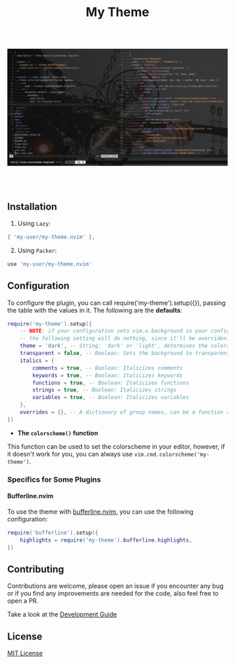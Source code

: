 <div align="center">

# My Theme

<br/>
<br/>

![preview](./assets/sample-preview.png) 

<br/>
<br/>

</div>

## Installation

1. Using `Lazy`:

```lua
{ 'my-user/my-theme.nvim' },
```

2. Using `Packer`:

```lua
use 'my-user/my-theme.nvim'
```

## Configuration

To configure the plugin, you can call require('my-theme').setup({}), passing the table with the values in it. The following are the **defaults**:

```lua
require('my-theme').setup({
    -- NOTE: if your configuration sets vim.o.background in your configuration for Neovim,
    -- the following setting will do nothing, since it'll be overriden.
    theme = 'dark', -- String: 'dark' or 'light', determines the colorscheme used
    transparent = false, -- Boolean: Sets the background to transparent
    italics = {
        comments = true, -- Boolean: Italicizes comments
        keywords = true, -- Boolean: Italicizes keywords
        functions = true, -- Boolean: Italicizes functions
        strings = true, -- Boolean: Italicizes strings
        variables = true, -- Boolean: Italicizes variables
    },
    overrides = {}, -- A dictionary of group names, can be a function returning a dictionary or a table.
})
```

- **The `colorscheme()` function**

This function can be used to set the colorscheme in your editor, however, if it doesn't work for you, you can always use `vim.cmd.colorscheme('my-theme')`.

### Specifics for Some Plugins

#### Bufferline.nvim

To use the theme with [bufferline.nvim](https://github.com/akinsho/bufferline.nvim), you can use the following configuration:

```lua
require('bufferline').setup({
    highlights = require('my-theme').bufferline.highlights,
})
```

## Contributing

Contributions are welcome, please open an issue if you encounter any bug or if you find any improvements are needed for the code, also feel free to open a PR.

Take a look at the [Development Guide](./DEVELOPMENT_GUIDE.md)

## License

[MIT License](LICENSE) 
